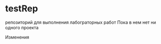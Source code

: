 # testRep
репозиторий для выполнения лабограторных работ
Пока в нем нет ни одного проекта

Изменения
